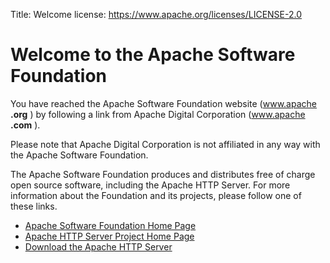 Title: Welcome
license: https://www.apache.org/licenses/LICENSE-2.0

# Welcome to the Apache Software Foundation #
You have reached the Apache Software Foundation website (www.apache
**.org** ) by following a link from Apache Digital Corporation (www.apache
**.com** ).

Please note that Apache Digital Corporation is not affiliated in any way
with the Apache Software Foundation.

The Apache Software Foundation produces and distributes free of charge open
source software, including the Apache HTTP Server. For more information
about the Foundation and its projects, please follow one of these links.

-  [Apache Software Foundation Home Page](http://www.apache.org/) 
-  [Apache HTTP Server Project Home Page](http://httpd.apache.org/) 
-  [Download the Apache HTTP Server](http://httpd.apache.org/download.cgi) 

